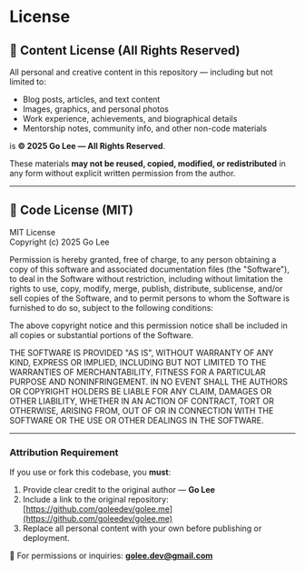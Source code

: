 # License

## 📸 Content License (All Rights Reserved)

All personal and creative content in this repository — including but not limited to:

- Blog posts, articles, and text content
- Images, graphics, and personal photos
- Work experience, achievements, and biographical details
- Mentorship notes, community info, and other non-code materials

is **© 2025 Go Lee — All Rights Reserved**.

These materials **may not be reused, copied, modified, or redistributed** in any form
without explicit written permission from the author.

---

## 🧠 Code License (MIT)

MIT License  
Copyright (c) 2025 Go Lee

Permission is hereby granted, free of charge, to any person obtaining a copy
of this software and associated documentation files (the "Software"), to deal
in the Software without restriction, including without limitation the rights
to use, copy, modify, merge, publish, distribute, sublicense, and/or sell
copies of the Software, and to permit persons to whom the Software is
furnished to do so, subject to the following conditions:

The above copyright notice and this permission notice shall be included in
all copies or substantial portions of the Software.

THE SOFTWARE IS PROVIDED "AS IS", WITHOUT WARRANTY OF ANY KIND, EXPRESS OR
IMPLIED, INCLUDING BUT NOT LIMITED TO THE WARRANTIES OF MERCHANTABILITY,
FITNESS FOR A PARTICULAR PURPOSE AND NONINFRINGEMENT.
IN NO EVENT SHALL THE AUTHORS OR COPYRIGHT HOLDERS BE LIABLE FOR ANY CLAIM,
DAMAGES OR OTHER LIABILITY, WHETHER IN AN ACTION OF CONTRACT, TORT OR OTHERWISE,
ARISING FROM, OUT OF OR IN CONNECTION WITH THE SOFTWARE OR THE USE OR OTHER DEALINGS IN THE SOFTWARE.

---

### Attribution Requirement

If you use or fork this codebase, you **must**:

1. Provide clear credit to the original author — **Go Lee**
2. Include a link to the original repository: [https://github.com/goleedev/golee.me](https://github.com/goleedev/golee.me)
3. Replace all personal content with your own before publishing or deployment.

📩 For permissions or inquiries: **golee.dev@gmail.com**
